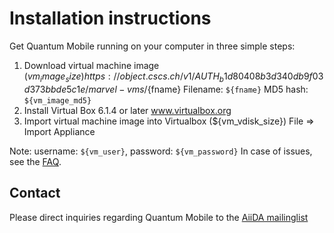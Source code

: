 # Installation instructions

Get Quantum Mobile running on your computer in three simple steps:

 1. Download virtual machine image (${vm_image_size})
    https://object.cscs.ch/v1/AUTH_b1d80408b3d340db9f03d373bbde5c1e/marvel-vms/${fname}
    Filename: `${fname}`
    MD5 hash: `${vm_image_md5}`
 2. Install Virtual Box 6.1.4 or later
    www.virtualbox.org
 3. Import virtual machine image into Virtualbox (${vm_vdisk_size})
    File => Import Appliance

Note: username: `${vm_user}`, password: `${vm_password}`
In case of issues, see the [FAQ](https://github.com/marvel-nccr/quantum-mobile/wiki/Frequently-Asked-Questions#virtualbox-installationstartup-issues).


## Contact

Please direct inquiries regarding Quantum Mobile to the [AiiDA mailinglist](http://www.aiida.net/mailing-list/)
